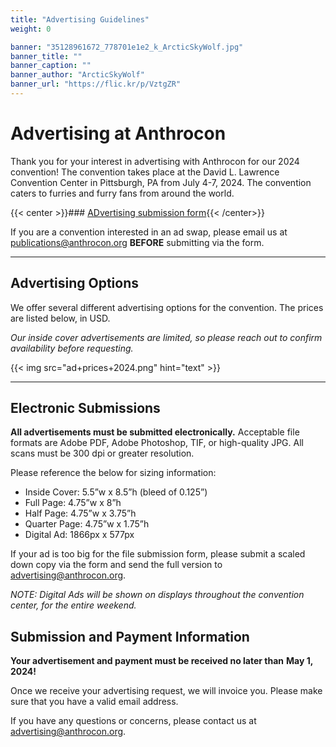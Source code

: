 ```yaml
---
title: "Advertising Guidelines"
weight: 0

banner: "35128961672_778701e1e2_k_ArcticSkyWolf.jpg"
banner_title: ""
banner_caption: ""
banner_author: "ArcticSkyWolf"
banner_url: "https://flic.kr/p/VztgZR"
---
```


# **Advertising at Anthrocon**

Thank you for your interest in advertising with Anthrocon for our 2024 convention! The convention takes place at the David L. Lawrence Convention Center in Pittsburgh, PA from July 4-7, 2024. The convention caters to furries and furry fans from around the world.

{{< center >}}### [ADvertising submission form](https://forms.gle/9kZ8txa6L5smhH6e6){{< /center>}}

If you are a convention interested in an ad swap, please email us at [publications@anthrocon.org](mailto:publications@anthrocon.org?subject=Ad%20Swap%20Inquiry) **BEFORE** submitting via the form.

***

## **Advertising Options**

We offer several different advertising options for the convention. The prices are listed below, in USD.

*Our inside cover advertisements are limited, so please reach out to confirm availability before requesting.*

{{< img src="ad+prices+2024.png" hint="text" >}}

***

## **Electronic Submissions**

**All advertisements must be submitted electronically.** Acceptable file formats are Adobe PDF, Adobe Photoshop, TIF, or high-quality JPG. All scans must be 300 dpi or greater resolution.

Please reference the below for sizing information:

- Inside Cover: 5.5”w x 8.5”h (bleed of 0.125”)
- Full Page: 4.75”w x 8”h
- Half Page: 4.75”w x 3.75”h
- Quarter Page: 4.75”w x 1.75”h
- Digital Ad: 1866px x 577px

If your ad is too big for the file submission form, please submit a scaled down copy via the form and send the full version to [advertising@anthrocon.org](mailto:advertising@anthrocon.org?subject=Advertising%20File%20Submission).

*NOTE: Digital Ads will be shown on displays throughout the convention center, for the entire weekend.*

## **Submission and Payment Information**

**Your advertisement and payment must be received no later than** **May 1, 2024!**

Once we receive your advertising request, we will invoice you. Please make sure that you have a valid email address.

If you have any questions or concerns, please contact us at [advertising@anthrocon.org](mailto:advertising@anthrocon.org).
